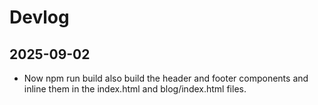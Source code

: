 # Devlog

## 2025-09-02

- Now npm run build also build the header and footer components and inline them in the index.html and blog/index.html files.

